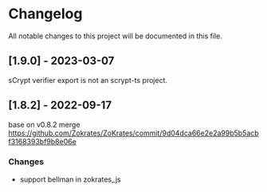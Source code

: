 # Changelog
All notable changes to this project will be documented in this file.

## [1.9.0] - 2023-03-07

sCrypt verifier export is not an scrypt-ts project.

## [1.8.2] - 2022-09-17

base on v0.8.2 merge https://github.com/Zokrates/ZoKrates/commit/9d04dca66e2e2a99b5b5acbf3168393bf9b8e06e

### Changes
- support bellman in zokrates_js

